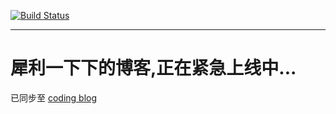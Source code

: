 
[![Build Status](https://travis-ci.org/Hellowor1d/Hellowor1d.github.io.svg?branch=source)](https://travis-ci.org/Hellowor1d/Hellowor1d.github.io)

---
# 犀利一下下的博客,正在紧急上线中...

已同步至 [coding blog](http://hellowor1d.coding.me)
